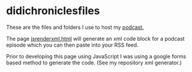 # didichroniclesfiles
These are the files and folders I use to host my <a href="https://chroniclesofdidi.com">podcast.</a> 

The page <a href="https://chroniclesofdidi.com/jsrenderxml.html"> jsrenderxml.html</a> will generate an xml code block for a podcast episode which you can then paste into your RSS feed.

Prior to developing this page using JavaScript I was using a google forms based method to generate the code.  (See my repository xml generator.)

